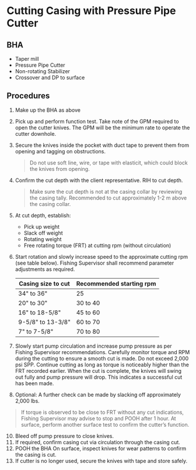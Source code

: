 # Cutting Casing with Pressure Pipe Cutter

## BHA

- Taper mill
- Pressure Pipe Cutter
- Non-rotating Stabilizer
- Crossover and DP to surface

## Procedures

1. Make up the BHA as above
2. Pick up and perform function test. Take note of the GPM required to open the cutter knives. The GPM will be the minimum rate to operate the cutter downhole.
3. Secure the knives inside the pocket with duct tape to prevent them from opening and tagging on obstructions.
   > Do not use soft line, wire, or tape with elasticit, which could block the knives from opening.
4. Confirm the cut depth with the client representative. RIH to cut depth.
   > Make sure the cut depth is not at the casing collar by reviewing the casing tally. Recommended to cut approximately 1-2 m above the casing collar.
5. At cut depth, establish:
   - Pick up weight
   - Slack off weight
   - Rotating weight
   - Free rotating torque (FRT) at cutting rpm (without circulation)
6. Start rotation and slowly increase speed to the approximate cutting rpm (see table below). Fishing Supervisor shall recommend parameter adjustments as required.
  
   | Casing size to cut | Recommended starting rpm |
   | --- | --- |
   | 34" to 36" | 25 |
   | 20" to 30" | 30 to 40 |
   | 16" to 18-5/8" | 45 to 60 |
   | 9-5/8" to 13-3/8" | 60 to 70 |
   | 7" to 7-5/8" | 70 to 80 |

7.	Slowly start pump circulation and increase pump pressure as per Fishing Supervisor recommendations. Carefully monitor torque and RPM during the cutting to ensure a smooth cut is made. Do not exceed 2,000 psi SPP. Continue cutting as long as torque is noticeably higher than the FRT recorded earlier.
When the cut is complete, the knives will swing out fully and pump pressure will drop. This indicates a successful cut has been made.
9.	Optional: A further check can be made by slacking off approximately 2,000 lbs.
   > If torque is observed to be close to FRT without any cut indications, Fishing Supervisor may advise to stop and POOH after 1 hour. At surface, perform another surface test to confirm the cutter’s function.
10. Bleed off pump pressure to close knives.
11. If required, confirm casing cut via circulation through the casing cut.
12. POOH the BHA On surface, inspect knives for wear patterns to confirm the casing is cut.
13. If cutter is no longer used, secure the knives with tape and store safely.
